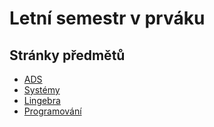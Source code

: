 # Letní semestr v prváku

## Stránky předmětů 

* [ADS](http://mj.ucw.cz/vyuka/2021/ads1/)
* [Systémy](https://www.ksi.mff.cuni.cz/teaching/nswi170-web/yaghob.html)
* [Lingebra](https://kam.mff.cuni.cz/~hladik/LA2/)
* [Programování](https://ksvi.mff.cuni.cz/~holan/)
